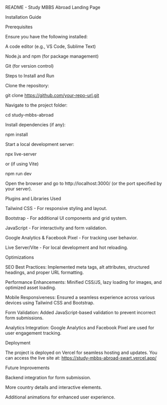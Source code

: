 README - Study MBBS Abroad Landing Page

Installation Guide

Prerequisites

Ensure you have the following installed:

A code editor (e.g., VS Code, Sublime Text)

Node.js and npm (for package management)

Git (for version control)

Steps to Install and Run

Clone the repository:

git clone https://github.com/your-repo-url.git

Navigate to the project folder:

cd study-mbbs-abroad

Install dependencies (if any):

npm install

Start a local development server:

npx live-server

or (if using Vite)

npm run dev

Open the browser and go to http://localhost:3000/ (or the port specified by your server).

Plugins and Libraries Used

Tailwind CSS - For responsive styling and layout.

Bootstrap - For additional UI components and grid system.

JavaScript - For interactivity and form validation.

Google Analytics & Facebook Pixel - For tracking user behavior.

Live Server/Vite - For local development and hot reloading.

Optimizations

SEO Best Practices: Implemented meta tags, alt attributes, structured headings, and proper URL formatting.

Performance Enhancements: Minified CSS/JS, lazy loading for images, and optimized asset loading.

Mobile Responsiveness: Ensured a seamless experience across various devices using Tailwind CSS and Bootstrap.

Form Validation: Added JavaScript-based validation to prevent incorrect form submissions.

Analytics Integration: Google Analytics and Facebook Pixel are used for user engagement tracking.

Deployment

The project is deployed on Vercel for seamless hosting and updates. You can access the live site at:
https://study-mbbs-abroad-swart.vercel.app/

Future Improvements

Backend integration for form submission.

More country details and interactive elements.

Additional animations for enhanced user experience.

